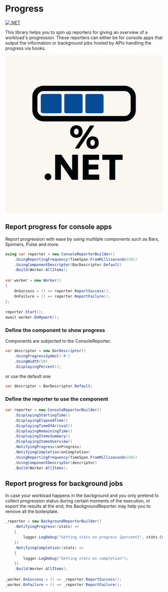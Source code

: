 # Progress
[![.NET](https://github.com/gcastellov/progress/actions/workflows/dotnet.yml/badge.svg)](https://github.com/gcastellov/progress/actions/workflows/dotnet.yml)

This library helps you to spin up reporters for giving an overview of a workload's progression. These reporters can either be for console apps that output the information or background jobs hosted by APIs handling the progress via hooks. 

![Progress](img/logo512x512.png)

## Report progress for console apps
Report progression with ease by using multilple components such as Bars, Spinners, Pulse and more.

```csharp
using var reporter = new ConsoleReporterBuilder()
    .UsingReportingFrequency(TimeSpan.FromMilliseconds(50))
    .UsingComponentDescriptor(BarDescriptor.Default)
    .Build(Worker.AllItems);

var worker = new Worker()
{
    OnSuccess = () => reporter.ReportSuccess(),
    OnFailure = () => reporter.ReportFailure(),
};

reporter.Start();
await worker.DoMywork();
```

### Define the component to show progress
Components are subjected to the ConsoleReporter.

```csharp
var descriptor = new BarDescriptor()
    .UsingProgressSymbol('#')
    .UsingWidth(50)
    .DisplayingPercent();
```

or use the default one
```csharp
var descriptor = BarDescriptor.Default;
```

### Define the reporter to use the component
```csharp
var reporter = new ConsoleReporterBuilder()
    .DisplayingStartingTime()
    .DisplayingElapsedTime()
    .DisplayingTimeOfArrival()
    .DisplayingRemainingTime()
    .DisplayingItemsSummary()
    .DisplayingItemsOverview()
    .NotifyingProgress(onProgress)
    .NotifyingCompletion(onCompletion)
    .UsingReportingFrequency(TimeSpan.FromMilliseconds(50))
    .UsingComponentDescriptor(descriptor)
    .Build(Worker.AllItems);
```

## Report progress for background jobs
In case your workload happens in the background and you only pretend to collect progression status during certain moments of the execution, or export the results at the end, the BackgroundReporter may help you to remove all the boilerplate.

```csharp
_reporter = new BackgroundReporterBuilder()
    .NotifyingProgress((stats) =>
    {
        logger.LogDebug("Getting stats on progress {percent}", stats.CurrentPercent);
    })
    .NotifyingCompletion((stats) =>
    {
        logger.LogDebug("Getting stats on completion");
    })
    .Build(Worker.AllItems);

_worker.OnSuccess = () => _reporter.ReportSuccess();
_worker.OnFailure = () => _reporter.ReportFailure();
```